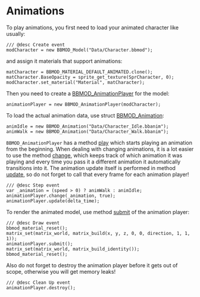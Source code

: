 # Animations
To play animations, you first need to load your animated character like usually:

```gml
/// @desc Create event
modCharacter = new BBMOD_Model("Data/Character.bbmod");
```

and assign it materials that support animations:

```gml
matCharacter = BBMOD_MATERIAL_DEFAULT_ANIMATED.clone();
matCharacter.BaseOpacity = sprite_get_texture(SprCharacter, 0);
modCharacter.set_material("Material", matCharacter);
```

Then you need to create a [BBMOD_AnimationPlayer](./BBMOD_AnimationPlayer.html)
for the model:

```gml
animationPlayer = new BBMOD_AnimationPlayer(modCharacter);
```

To load the actual animation data, use struct
[BBMOD_Animation](./BBMOD_Animation.html):

```gml
animIdle = new BBMOD_Animation("Data/Character_Idle.bbanim");
animWalk = new BBMOD_Animation("Data/Character_Walk.bbanim");
```


`BBMOD_AnimationPlayer` has a method [play](./BBMOD_AnimationPlayer.play.html)
which starts playing an animation from the beginning. When dealing with changing
animations, it is a lot easier to use the method
[change](./BBMOD_AnimationPlayer.change.html), which keeps track of which
animation it was playing and every time you pass it a different animation it
automatically transitions into it. The animation update itself is performed in
method [update](./BBMOD_AnimationPlayer.update.html), so do not forget to call
that every frame for each animation player!

```gml
/// @desc Step event
var _animation = (speed > 0) ? animWalk : animIdle;
animationPlayer.change(_animation, true);
animationPlayer.update(delta_time);
```

To render the animated model, use method [submit](./BBMOD_AnimationPlayer.submit.html)
of the animation player:

```gml
/// @desc Draw event
bbmod_material_reset();
matrix_set(matrix_world, matrix_build(x, y, z, 0, 0, direction, 1, 1, 1));
animationPlayer.submit();
matrix_set(matrix_world, matrix_build_identity());
bbmod_material_reset();
```

Also do not forget to destroy the animation player before it gets out of scope,
otherwise you will get memory leaks!

```gml
/// @desc Clean Up event
animationPlayer.destroy();
```
